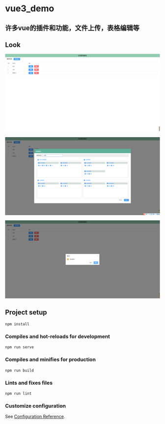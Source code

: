 # vue3_demo

## 许多vue的插件和功能，文件上传，表格编辑等

## Look
![权限管理](https://github.com/banana618859/workArrange/blob/master/src/assets/look/1.jpg)

![权限管理](https://github.com/banana618859/workArrange/blob/master/src/assets/look/2.jpg)

![权限管理](https://github.com/banana618859/workArrange/blob/master/src/assets/look/3.jpg)

## Project setup
```
npm install
```

### Compiles and hot-reloads for development
```
npm run serve
```

### Compiles and minifies for production
```
npm run build
```

### Lints and fixes files
```
npm run lint
```

### Customize configuration
See [Configuration Reference](https://cli.vuejs.org/config/).
